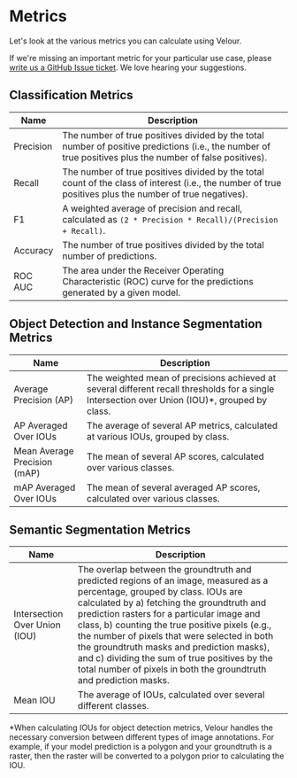 # Metrics

Let's look at the various metrics you can calculate using Velour.

If we're missing an important metric for your particular use case, please [write us a GitHub Issue ticket](https://github.com/Striveworks/velour/issues). We love hearing your suggestions.


## Classification Metrics
| Name 	| Description 	|
|---	|---	|
| Precision 	| The number of true positives divided by the total number of positive predictions (i.e., the number of true positives plus the number of false positives). 	|
| Recall 	| The number of true positives divided by the total count of the class of interest (i.e., the number of true positives plus the number of true negatives). 	|
| F1 	| A weighted average of precision and recall, calculated as `(2 * Precision * Recall)/(Precision + Recall)`. 	|
| Accuracy 	| The number of true positives divided by the total number of predictions. 	|
| ROC AUC 	| The area under the Receiver Operating Characteristic (ROC) curve for the predictions generated by a given model. 	|

## Object Detection and Instance Segmentation Metrics

| Name 	| Description 	|
|---	|---	|
| Average Precision (AP) 	| The weighted mean of precisions achieved at several different recall thresholds for a single Intersection over Union (IOU)*, grouped by class. |
| AP Averaged Over IOUs 	| The average of several AP metrics, calculated at various IOUs, grouped by class. 	|
| Mean Average Precision (mAP) 	| The mean of several AP scores, calculated over various classes.	|
| mAP Averaged Over IOUs 	| The mean of several averaged AP scores, calculated over various classes. 	|
## Semantic Segmentation Metrics

| Name 	| Description 	|
|---	|---	|
| Intersection Over Union (IOU) 	| The overlap between the groundtruth and predicted regions of an image, measured as a percentage, grouped by class. IOUs are calculated by a) fetching the groundtruth and prediction rasters for a particular image and class, b) counting the true positive pixels (e.g., the number of pixels that were selected in both the groundtruth masks and prediction masks), and c) dividing the sum of true positives by the total number of pixels in both the groundtruth and prediction masks. |
| Mean IOU 	| The average of IOUs, calculated over several different classes. 	|

\*When calculating IOUs for object detection metrics, Velour handles the necessary conversion between different types of image annotations. For example, if your model prediction is a polygon and your groundtruth is a raster, then the raster will be converted to a polygon prior to calculating the IOU.